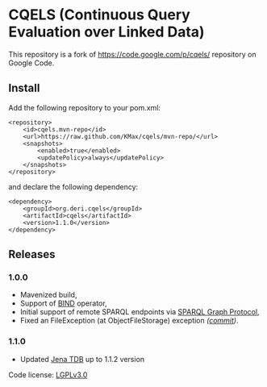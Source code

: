 # CQELS (Continuous Query Evaluation over Linked Data)

This repository is a fork of https://code.google.com/p/cqels/ repository on Google Code.

## Install

Add the following repository to your pom.xml:
```
<repository>
    <id>cqels.mvn-repo</id>
    <url>https://raw.github.com/KMax/cqels/mvn-repo/</url>
    <snapshots>
        <enabled>true</enabled>
        <updatePolicy>always</updatePolicy>
    </snapshots>
</repository>
```

and declare the following dependency:
```
<dependency>
    <groupId>org.deri.cqels</groupId>
    <artifactId>cqels</artifactId>
    <version>1.1.0</version>
</dependency>
```

## Releases
### 1.0.0
* Mavenized build,
* Support of [BIND](http://www.w3.org/TR/sparql11-query/#bind) operator,
* Initial support of remote SPARQL endpoints via [SPARQL Graph Protocol](http://www.w3.org/TR/sparql11-http-rdf-update/),
* Fixed an FileException (at ObjectFileStorage) exception _([commit](https://github.com/KMax/cqels/commit/4382fe7e2f15a8c205a47ab3cd0e25842e558c30))_.

### 1.1.0
* Updated [Jena TDB](https://jena.apache.org/documentation/tdb/) up to 1.1.2 version

Code license: [LGPLv3.0](https://github.com/KMax/cqels/blob/master/LICENSE)

